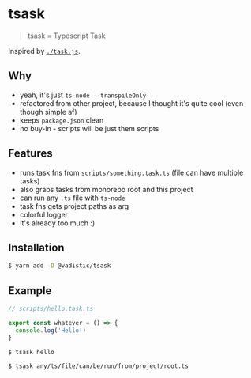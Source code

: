 # tsask

> tsask = Typescript Task

Inspired by [`./task.js`](https://gist.github.com/substack/8313379).

## Why

- yeah, it's just `ts-node --transpileOnly`
- refactored from other project, because I thought it's quite cool (even though simple af)
- keeps `package.json` clean
- no buy-in - scripts will be just them scripts

## Features

- runs task fns from `scripts/something.task.ts` (file can have multiple tasks)
- also grabs tasks from monorepo root and this project
- can run any `.ts` file with `ts-node`
- task fns gets project paths as arg
- colorful logger
- it's already too much :)

## Installation

```sh
$ yarn add -D @vadistic/tsask
```

## Example

```ts
// scripts/hello.task.ts

export const whatever = () => {
  console.log('Hello!)
}
```

```sh
$ tsask hello

$ tsask any/ts/file/can/be/run/from/project/root.ts
```

